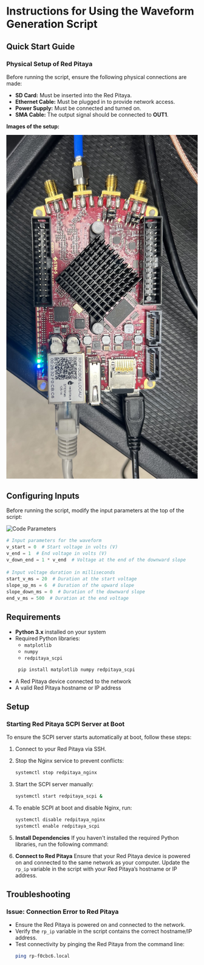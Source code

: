 # Instructions for Using the Waveform Generation Script

## Quick Start Guide

### Physical Setup of Red Pitaya
Before running the script, ensure the following physical connections are made:
- **SD Card:** Must be inserted into the Red Pitaya.
- **Ethernet Cable:** Must be plugged in to provide network access.
- **Power Supply:** Must be connected and turned on.
- **SMA Cable:** The output signal should be connected to **OUT1**.

**Images of the setup:**

![Red Pitaya Physical Setup - Front View](RedPitaya_PhysicalSetup.jpg)

## Configuring Inputs
Before running the script, modify the input parameters at the top of the script:

![Code Parameters](CodeParameters.jpg)

```python
# Input parameters for the waveform
v_start = 0  # Start voltage in volts (V)
v_end = 1  # End voltage in volts (V)
v_down_end = 1 * v_end  # Voltage at the end of the downward slope

# Input voltage duration in milliseconds
start_v_ms = 20  # Duration at the start voltage
slope_up_ms = 6  # Duration of the upward slope
slope_down_ms = 0  # Duration of the downward slope
end_v_ms = 500  # Duration at the end voltage
```

## Requirements
- **Python 3.x** installed on your system
- Required Python libraries:
  - `matplotlib`
  - `numpy`
  - `redpitaya_scpi`
  ```bash
   pip install matplotlib numpy redpitaya_scpi
   ```
- A Red Pitaya device connected to the network
- A valid Red Pitaya hostname or IP address

## Setup

### Starting Red Pitaya SCPI Server at Boot
To ensure the SCPI server starts automatically at boot, follow these steps:
1. Connect to your Red Pitaya via SSH.
2. Stop the Nginx service to prevent conflicts:
   ```bash
   systemctl stop redpitaya_nginx
   ```
3. Start the SCPI server manually:
   ```bash
   systemctl start redpitaya_scpi &
   ```
4. To enable SCPI at boot and disable Nginx, run:
   ```bash
   systemctl disable redpitaya_nginx
   systemctl enable redpitaya_scpi
   ```


1. **Install Dependencies**
   If you haven't installed the required Python libraries, run the following command:


2. **Connect to Red Pitaya**
   Ensure that your Red Pitaya device is powered on and connected to the same network as your computer. Update the `rp_ip` variable in the script with your Red Pitaya’s hostname or IP address.

## Troubleshooting
### Issue: Connection Error to Red Pitaya
- Ensure the Red Pitaya is powered on and connected to the network.
- Verify the `rp_ip` variable in the script contains the correct hostname/IP address.
- Test connectivity by pinging the Red Pitaya from the command line:
  ```bash
  ping rp-f0cbc6.local
  ```
